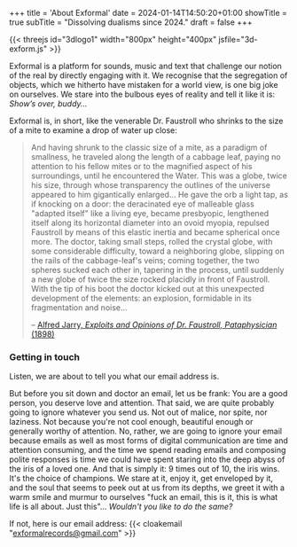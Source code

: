 +++
title = 'About Exformal'
date = 2024-01-14T14:50:20+01:00
showTitle = true
subTitle = "Dissolving dualisms since 2024."
draft = false
+++

{{< threejs id="3dlogo1" width="800px" height="400px" jsfile="3d-exform.js" >}}

Exformal is a platform for sounds, music and text that challenge our notion of the real by directly engaging with it. We recognise that the segregation of objects, which we hitherto have mistaken for a world view, is one big joke on ourselves. We stare into the bulbous eyes of reality and tell it like it is: _Show’s over, buddy…_

Exformal is, in short, like the venerable Dr. Faustroll who shrinks to the size of a mite to examine a drop of water up close:

> And having shrunk to the classic size of a mite, as a paradigm of smallness, he traveled along the length of a cabbage leaf, paying no attention to his fellow mites or to the magnified aspect of his surroundings, until he encountered the Water. This was a globe, twice his size, through whose transparency the outlines of the universe appeared to him gigantically enlarged... He gave the orb a light tap, as if knocking on a door: the deracinated eye of malleable glass "adapted itself" like a living eye, became presbyopic, lengthened itself along its horizontal diameter into an ovoid myopia, repulsed Faustroll by means of this elastic inertia and became spherical once more. The doctor, taking small steps, rolled the crystal globe, with some considerable difficulty, toward a neighboring globe, slipping on the rails of the cabbage-leaf's veins; coming together, the two spheres sucked each other in, tapering in the process, until suddenly a new globe of twice the size rocked placidly in front of Faustroll.
> With the tip of his boot the doctor kicked out at this unexpected development of the elements: an explosion, formidable in its fragmentation and noise...
>
> – [Alfred Jarry, _Exploits and Opinions of Dr. Faustroll, Pataphysician_ (1898)](https://exactchange.com/books/p/alfred-jarry-exploits-amp-opinions-of-dr-faustroll-pataphysician)


### Getting in touch

Listen, we are about to tell you what our email address is. 

But before you sit down and doctor an email, let us be frank:  You are a good person, you deserve love and attention. That said, we are quite probably going to ignore whatever you send us. Not out of malice, nor spite, nor laziness. Not because you're not cool enough, beautiful enough or generally worthy of attention. No, rather, we are going to ignore your email because emails as well as most forms of digital communication are time and attention consuming, and the time we spend reading emails and composing polite responses is time we could have spent staring into the deep abyss of the iris of a loved one. And that is simply it: 9 times out of 10, the iris wins. It's the choice of champions. We stare at it, enjoy it, get enveloped by it, and the soul that seems to peek out at us from its depths, we greet it with a warm smile and murmur to ourselves "fuck an email, this is it, this is what life is all about. Just this"... _Wouldn't you like to do the same?_

If not, here is our email address: {{< cloakemail "exformalrecords@gmail.com" >}}

